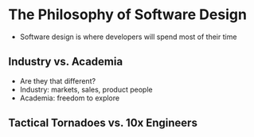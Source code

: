 # The Philosophy of Software Design

- Software design is where developers will spend most of their time

## Industry vs. Academia

- Are they that different?
- Industry: markets, sales, product people
- Academia: freedom to explore

## Tactical Tornadoes vs. 10x Engineers
